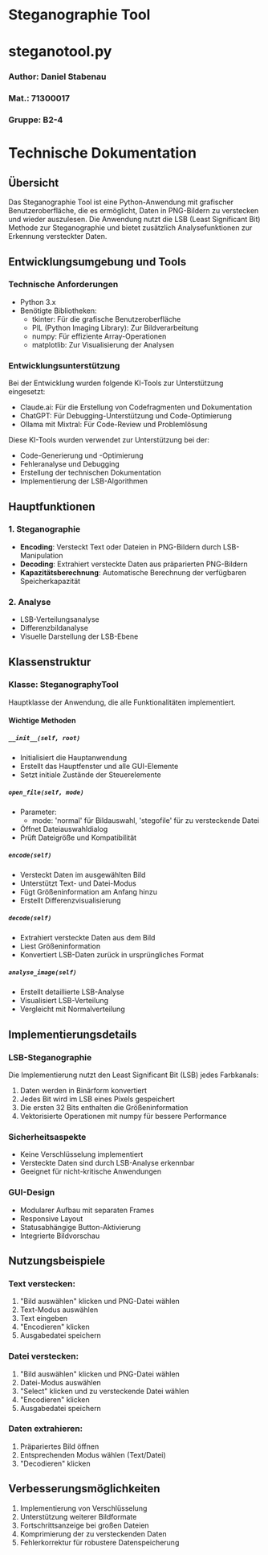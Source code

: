 # Steganographie Tool
# steganotool.py
### Author: Daniel Stabenau
### Mat.: 71300017
### Gruppe: B2-4

# Technische Dokumentation

## Übersicht
Das Steganographie Tool ist eine Python-Anwendung mit grafischer Benutzeroberfläche, die es ermöglicht, Daten in PNG-Bildern zu verstecken und wieder auszulesen. Die Anwendung nutzt die LSB (Least Significant Bit) Methode zur Steganographie und bietet zusätzlich Analysefunktionen zur Erkennung versteckter Daten.

## Entwicklungsumgebung und Tools

### Technische Anforderungen
- Python 3.x
- Benötigte Bibliotheken:
  - tkinter: Für die grafische Benutzeroberfläche
  - PIL (Python Imaging Library): Zur Bildverarbeitung
  - numpy: Für effiziente Array-Operationen
  - matplotlib: Zur Visualisierung der Analysen

### Entwicklungsunterstützung
Bei der Entwicklung wurden folgende KI-Tools zur Unterstützung eingesetzt:
- Claude.ai: Für die Erstellung von Codefragmenten und Dokumentation
- ChatGPT: Für Debugging-Unterstützung und Code-Optimierung
- Ollama mit Mixtral: Für Code-Review und Problemlösung

Diese KI-Tools wurden verwendet zur Unterstützung bei der:
- Code-Generierung und -Optimierung
- Fehleranalyse und Debugging
- Erstellung der technischen Dokumentation
- Implementierung der LSB-Algorithmen


## Hauptfunktionen

### 1. Steganographie
- **Encoding**: Versteckt Text oder Dateien in PNG-Bildern durch LSB-Manipulation
- **Decoding**: Extrahiert versteckte Daten aus präparierten PNG-Bildern
- **Kapazitätsberechnung**: Automatische Berechnung der verfügbaren Speicherkapazität

### 2. Analyse
- LSB-Verteilungsanalyse
- Differenzbildanalyse
- Visuelle Darstellung der LSB-Ebene

## Klassenstruktur

### Klasse: SteganographyTool
Hauptklasse der Anwendung, die alle Funktionalitäten implementiert.

#### Wichtige Methoden

##### `__init__(self, root)`
- Initialisiert die Hauptanwendung
- Erstellt das Hauptfenster und alle GUI-Elemente
- Setzt initiale Zustände der Steuerelemente

##### `open_file(self, mode)`
- Parameter:
  - mode: 'normal' für Bildauswahl, 'stegofile' für zu versteckende Datei
- Öffnet Dateiauswahldialog
- Prüft Dateigröße und Kompatibilität

##### `encode(self)`
- Versteckt Daten im ausgewählten Bild
- Unterstützt Text- und Datei-Modus
- Fügt Größeninformation am Anfang hinzu
- Erstellt Differenzvisualisierung

##### `decode(self)`
- Extrahiert versteckte Daten aus dem Bild
- Liest Größeninformation
- Konvertiert LSB-Daten zurück in ursprüngliches Format

##### `analyse_image(self)`
- Erstellt detaillierte LSB-Analyse
- Visualisiert LSB-Verteilung
- Vergleicht mit Normalverteilung

## Implementierungsdetails

### LSB-Steganographie
Die Implementierung nutzt den Least Significant Bit (LSB) jedes Farbkanals:
1. Daten werden in Binärform konvertiert
2. Jedes Bit wird im LSB eines Pixels gespeichert
3. Die ersten 32 Bits enthalten die Größeninformation
4. Vektorisierte Operationen mit numpy für bessere Performance

### Sicherheitsaspekte
- Keine Verschlüsselung implementiert
- Versteckte Daten sind durch LSB-Analyse erkennbar
- Geeignet für nicht-kritische Anwendungen

### GUI-Design
- Modularer Aufbau mit separaten Frames
- Responsive Layout
- Statusabhängige Button-Aktivierung
- Integrierte Bildvorschau

## Nutzungsbeispiele

### Text verstecken:
1. "Bild auswählen" klicken und PNG-Datei wählen
2. Text-Modus auswählen
3. Text eingeben
4. "Encodieren" klicken
5. Ausgabedatei speichern

### Datei verstecken:
1. "Bild auswählen" klicken und PNG-Datei wählen
2. Datei-Modus auswählen
3. "Select" klicken und zu versteckende Datei wählen
4. "Encodieren" klicken
5. Ausgabedatei speichern

### Daten extrahieren:
1. Präpariertes Bild öffnen
2. Entsprechenden Modus wählen (Text/Datei)
3. "Decodieren" klicken

## Verbesserungsmöglichkeiten
1. Implementierung von Verschlüsselung
2. Unterstützung weiterer Bildformate
3. Fortschrittsanzeige bei großen Dateien
4. Komprimierung der zu versteckenden Daten
5. Fehlerkorrektur für robustere Datenspeicherung